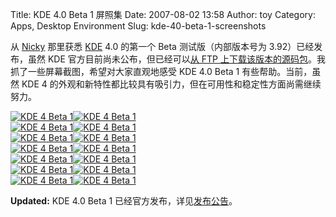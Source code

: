 Title: KDE 4.0 Beta 1 屏照集
Date: 2007-08-02 13:58
Author: toy
Category: Apps, Desktop Environment
Slug: kde-40-beta-1-screenshots

从 [Nicky](http://www.osxcn.com/ubuntu/kde-40-beta-1-live-cd.html)
那里获悉 [KDE](http://kde.org/) 4.0 的第一个 Beta 测试版（内部版本号为
3.92）已经发布，虽然 KDE 官方目前尚未公布，但已经可以[从 FTP
上下载该版本的源码包](ftp://ftp.kde.org/pub/kde/unstable/3.92/src/)。我抓了一些屏幕截图，希望对大家直观地感受
KDE 4.0 Beta 1 有些帮助。当前，虽然 KDE 4
的外观和新特性都比较具有吸引力，但在可用性和稳定性方面尚需继续努力。

[![KDE 4 Beta
1](http://i.linuxtoy.org/i/kde4b1/thumb_01.png)](http://i.linuxtoy.org/i/kde4b1/01.png)[![KDE
4 Beta
1](http://i.linuxtoy.org/i/kde4b1/thumb_02.png)](http://i.linuxtoy.org/i/kde4b1/02.png)  
[![KDE 4 Beta
1](http://i.linuxtoy.org/i/kde4b1/thumb_03.png)](http://i.linuxtoy.org/i/kde4b1/03.png)[![KDE
4 Beta
1](http://i.linuxtoy.org/i/kde4b1/thumb_04.png)](http://i.linuxtoy.org/i/kde4b1/04.png)  
[![KDE 4 Beta
1](http://i.linuxtoy.org/i/kde4b1/thumb_05.png)](http://i.linuxtoy.org/i/kde4b1/05.png)[![KDE
4 Beta
1](http://i.linuxtoy.org/i/kde4b1/thumb_06.png)](http://i.linuxtoy.org/i/kde4b1/06.png)  
[![KDE 4 Beta
1](http://i.linuxtoy.org/i/kde4b1/thumb_07.png)](http://i.linuxtoy.org/i/kde4b1/07.png)[![KDE
4 Beta
1](http://i.linuxtoy.org/i/kde4b1/thumb_08.png)](http://i.linuxtoy.org/i/kde4b1/08.png)  
[![KDE 4 Beta
1](http://i.linuxtoy.org/i/kde4b1/thumb_09.png)](http://i.linuxtoy.org/i/kde4b1/09.png)[![KDE
4 Beta
1](http://i.linuxtoy.org/i/kde4b1/thumb_10.png)](http://i.linuxtoy.org/i/kde4b1/10.png)  
[![KDE 4 Beta
1](http://i.linuxtoy.org/i/kde4b1/thumb_11.png)](http://i.linuxtoy.org/i/kde4b1/11.png)[![KDE
4 Beta
1](http://i.linuxtoy.org/i/kde4b1/thumb_12.png)](http://i.linuxtoy.org/i/kde4b1/12.png)  
[![KDE 4 Beta
1](http://i.linuxtoy.org/i/kde4b1/thumb_13.png)](http://i.linuxtoy.org/i/kde4b1/13.png)[![KDE
4 Beta
1](http://i.linuxtoy.org/i/kde4b1/thumb_14.png)](http://i.linuxtoy.org/i/kde4b1/14.png)

**Updated:** KDE 4.0 Beta 1
已经官方发布，详见[发布公告](http://www.kde.org/announcements/announce-4.0-beta1.php)。
